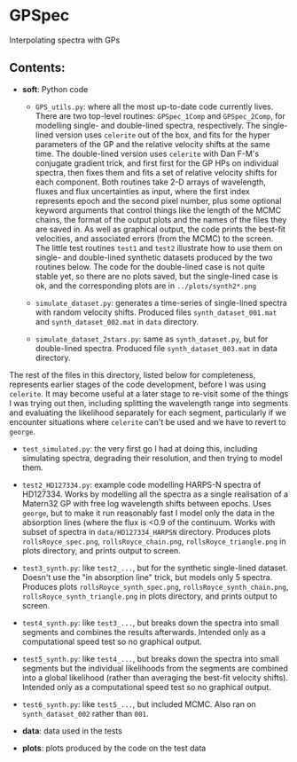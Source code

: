 # GPSpec
Interpolating spectra with GPs

## Contents:

- **soft**: Python code

  - `GPS_utils.py`: where all the most up-to-date code currently
    lives. There are two top-level routines: `GPSpec_1Comp` and
    `GPSpec_2Comp`, for modelling single- and double-lined spectra,
    respectively. The single-lined version uses `celerite` out of the
    box, and fits for the hyper parameters of the GP and the relative
    velocity shifts at the same time. The double-lined version uses
    `celerite` with Dan F-M's conjugate gradient trick, and first
    first for the GP HPs on individual spectra, then fixes them and
    fits a set of relative velocity shifts for each component. Both
    routines take 2-D arrays of wavelength, fluxes and flux
    uncertainties as input, where the first index represents epoch and
    the second pixel number, plus some optional keyword arguments that
    control things like the length of the MCMC chains, the format of
    the output plots and the names of the files they are saved in. As
    well as graphical output, the code prints the best-fit velocities,
    and associated errors (from the MCMC) to the screen. The little
    test routines `test1` and `test2` illustrate how to use them on
    single- and double-lined synthetic datasets produced by the two
    routines below. The code for the double-lined case is not quite
    stable yet, so there are no plots saved, but the single-lined case
    is ok, and the corresponding plots are in `../plots/synth2*.png`

  - `simulate_dataset.py`: generates a time-series of single-lined
    spectra with random velocity shifts. Produced files
    `synth_dataset_001.mat` and `synth_dataset_002.mat` in `data`
    directory.

  - `simulate_dataset_2stars.py`: same as `synth_dataset.py`, but for
    double-lined spectra. Produced file `synth_dataset_003.mat` in
    data directory.

The rest of the files in this directory, listed below for
completeness, represents earlier stages of the code development,
before I was using `celerite`. It may become useful at a later stage
to re-visit some of the things I was trying out then, including
splitting the wavelength range into segments and evaluating the
likelihood separately for each segment, particularly if we encounter
situations where `celerite` can't be used and we have to revert to
`george`.

  - `test_simulated.py`: the very first go I had at doing this,
    including simulating spectra, degrading their resolution, and then
    trying to model them.
	
  - `test2_HD127334.py`: example code modelling HARPS-N spectra of
     HD127334. Works by modelling all the spectra as a single
     realisation of a Matern32 GP with free log wavelength shifts
     between epochs. Uses `george`, but to make it run reasonably fast
     I model only the data in the absorption lines (where the flux is
     <0.9 of the continuum. Works with subset of spectra in
     `data/HD127334_HARPSN` directory. Produces plots
     `rollsRoyce_spec.png`, `rollsRoyce_chain.png`,
     `rollsRoyce_triangle.png` in plots directory, and prints output
     to screen.

  - `test3_synth.py`: like `test2_...`, but for the synthetic
    single-lined dataset. Doesn't use the "in absorption line" trick,
    but models only 5 spectra. Produces plots
    `rollsRoyce_synth_spec.png`, `rollsRoyce_synth_chain.png`,
    `rollsRoyce_synth_triangle.png` in plots directory, and prints
    output to screen.

  - `test4_synth.py`: like `test3_...`, but breaks down the spectra
    into small segments and combines the results afterwards. Intended
    only as a computational speed test so no graphical output.

  - `test5_synth.py`: like `test4_...`, but breaks down the spectra
    into small segments but the individual likelihoods from the
    segments are combined into a global likelihood (rather than
    averaging the best-fit velocity shifts). Intended
    only as a computational speed test so no graphical output.

  - `test6_synth.py`: like `test5_...`, but included MCMC. Also ran on
    `synth_dataset_002` rather than `001`.


- **data**: data used in the tests

- **plots**: plots produced by the code on the test data
